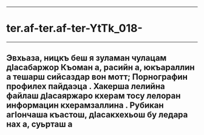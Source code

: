 --------------------------------
# ter.af-ter.af-ter-YtTk_018-
--------------------------------
Эвхьаза, ницкъ беш я зуламан чулацам дӀасабаржор
Къоман а, расийн а, юкъараллин а тешарш сийсаздар
вон мотт;
Порнографин профилех пайдаэца .
Хакерша лелийна файлаш дӀасаяржаро кхерам тосу лелоран информацин кхерамзаллина .
Рубикан агӀончаша къастош, дӀасакхехьош бу ледара нах а, суьрташ а
-----------------------------------------------------------------------------------
